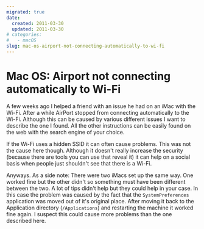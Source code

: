 ```yaml
---
migrated: true
date:
  created: 2011-03-30
  updated: 2011-03-30
# categories:
#   - macOS
slug: mac-os-airport-not-connecting-automatically-to-wi-fi
---
```

# Mac OS: Airport not connecting automatically to Wi-Fi

A few weeks ago I helped a friend with an issue he had on an iMac with the Wi-Fi.
After a while AirPort stopped from connecting automatically to the Wi-Fi.
Although this can be caused by various different issues I want to describe the one I found.
All the other instructions can be easily found on the web with the search engine of your choice.

If the Wi-Fi uses a hidden SSID it can often cause problems.
This was not the cause here though.
Although it doesn't really increase the security (because there are tools you can use that reveal it) it can help on a social basis when people just shouldn't see that there is a Wi-Fi.

Anyways.
As a side note: There were two iMacs set up the same way.
One worked fine but the other didn't so something must have been different between the two.
A lot of tips didn't help but they could help in your case.
In this case the problem was caused by the fact that the `SystemPreferences` application was moved out of it's original place.
After moving it back to the Application directory (`/Applications`) and restarting the machine it worked fine again.
I suspect this could cause more problems than the one described here.
